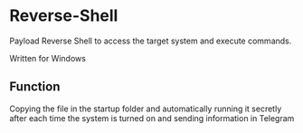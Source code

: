 
# Reverse-Shell
Payload Reverse Shell to access the target system and execute commands.

Written for Windows

## Function
Copying the file in the startup folder and automatically running it secretly after each time the system is turned on and sending information in Telegram
